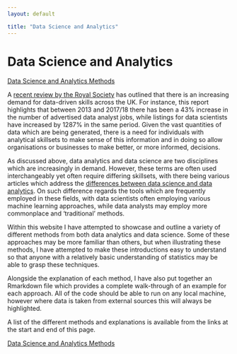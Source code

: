 ```yaml
---
layout: default

title: "Data Science and Analytics"
---
```



# Data Science and Analytics


[Data Science and Analytics Methods](link-to-page)

A [recent review by the Royal Society](https://royalsociety.org/-/media/policy/projects/dynamics-of-data-science/dynamics-of-data-science-skills-report.pdf) has outlined that there is an increasing demand for data-driven skills across the UK. For instance, this report highlights that between 2013 and 2017/18 there has been a 43% increase in the number of advertised data analyst jobs, while listings for data scientists have increased by 1287% in the same period. Given the vast quantities of data which are being generated, there is a need for individuals with analytical skillsets to make sense of this information and in doing so allow organisations or businesses to make better, or more informed, decisions.

As discussed above, data analytics and data science are two disciplines which are increasingly in demand. However, these terms are often used interchangeably yet often require differing skillsets, with there being various articles which address the [differences between data science and data analytics](https://www.coursera.org/articles/data-analyst-vs-data-scientist-whats-the-difference). On such difference regards the tools which are frequently employed in these fields, with data scientists often employing various machine learning approaches, while data analysts may employ more commonplace and ‘traditional’ methods. 

Within this website I have attempted to showcase and outline a variety of different methods from both data analytics and data science. Some of these approaches may be more familiar than others, but when illustrating these methods, I have attempted to make these introductions easy to understand so that anyone with a relatively basic understanding of statistics may be able to grasp these techniques.

Alongside the explanation of each method, I have also put together an Rmarkdown file which provides a complete walk-through of an example for each approach. All of the code should be able to run on any local machine, however where data is taken from external sources this will always be highlighted. 

A list of the different methods and explanations is available from the links at the start and end of this page.

[Data Science and Analytics Methods](link-to-page)





